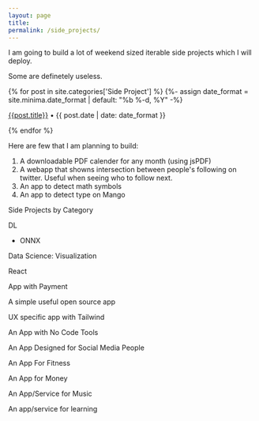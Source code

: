 ```yaml
---
layout: page
title: 
permalink: /side_projects/
---
```

<script>
  for (const iterator of document.getElementsByClassName('page-link')) {
      if (iterator.innerHTML === 'Search'){ iterator.classList.add('search-button'); iterator.title = 'Search';}
      if (iterator.innerHTML === 'Tags'){ iterator.classList.add('tags-button'); iterator.title = 'Tags';}
      if (iterator.innerHTML === 'Side Projects'){ iterator.classList.add('side-project-button'); iterator.title = 'Side Projects';}
  }
</script>

I am going to build a lot of weekend sized iterable side projects which I will deploy. 

Some are definetely useless.

{% for post in site.categories['Side Project'] %}
      {%- assign date_format = site.minima.date_format | default: "%b %-d, %Y" -%}
<article class="archive-item">
    <p class="post-meta post-meta-title"><a class="page-meta" href="{{ site.baseurl }}{{ post.url }}">{{post.title}}</a>  • {{ post.date | date: date_format }}</p>
</article>
{% endfor %}

Here are few that I am planning to build:
1. A downloadable PDF calender for any month (using jsPDF)
2. A webapp that showns intersection between people's following on twitter. Useful when seeing who to follow next.
3. An app to detect math symbols
4. An app to detect type on Mango


Side Projects by Category

DL
- ONNX

Data Science: Visualization

React

App with Payment

A simple useful open source app

UX specific app with Tailwind

An App with No Code Tools

An App Designed for Social Media People

An App For Fitness

An App for Money

An App/Service for Music

An app/service for learning
